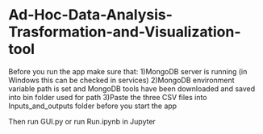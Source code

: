 # Ad-Hoc-Data-Analysis-Trasformation-and-Visualization-tool

Before you run the app make sure that:
1)MongoDB server is running (in Windows this can be checked in services)
2)MongoDB environment variable path is set and MongoDB tools have been downloaded and saved into bin folder used for path
3)Paste the three CSV files into Inputs_and_outputs folder before you start the app

Then run GUI.py or run Run.ipynb in Jupyter
